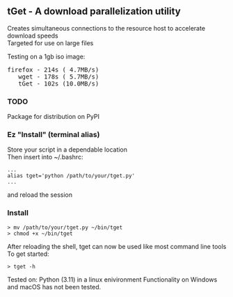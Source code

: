 ## tGet - A download parallelization utility

Creates simultaneous connections to the resource host to accelerate download speeds \
Targeted for use on large files

Testing on a 1gb iso image: 
<pre>
firefox - 214s ( 4.7MB/s)
   wget - 178s ( 5.7MB/s)
   tGet - 102s (10.0MB/s)
</pre>

### TODO

Package for distribution on PyPI

### Ez "Install" (terminal alias)

Store your script in a dependable location \
Then insert into ~/.bashrc:
```
...
alias tget='python /path/to/your/tget.py'
...
```
 and reload the session

 ### Install
 ```
 > mv /path/to/your/tget.py ~/bin/tget
 > chmod +x ~/bin/tget
 ```

 After reloading the shell, tget can now be used like most command line tools \
 To get started:
 ```
 > tget -h
 ```
 Tested on: Python (3.11) in a linux enivironment
 Functionality on Windows and macOS has not been tested.
